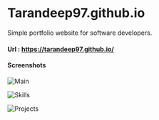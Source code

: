 # Tarandeep97.github.io
Simple portfolio website for software developers.

#### Url : https://tarandeep97.github.io/
#### Screenshots
![Main](https://user-images.githubusercontent.com/28994081/126061694-493f3dab-63de-44b3-b6c5-5c18aad4ea6c.png)

![Skills](https://user-images.githubusercontent.com/28994081/126061705-c547a4ec-73df-4901-abd2-97f810519b01.png)

![Projects](https://user-images.githubusercontent.com/28994081/126061731-9dea3c53-7247-4cbd-949c-753af11c26fb.png)

